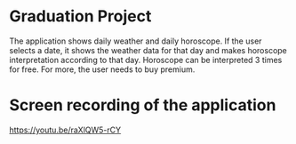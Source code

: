 # Graduation Project

The application shows daily weather and daily horoscope. If the user selects a date, it shows the weather data for that day and makes horoscope interpretation according to that day. Horoscope can be interpreted 3 times for free. For more, the user needs to buy premium.

# Screen recording of the application

https://youtu.be/raXlQW5-rCY

